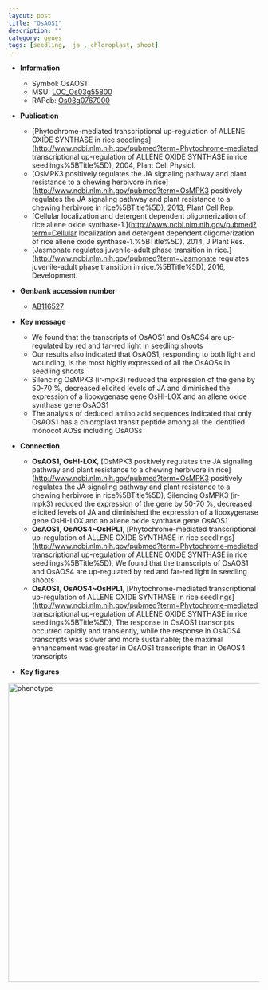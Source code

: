 ```yaml
---
layout: post
title: "OsAOS1"
description: ""
category: genes
tags: [seedling,  ja , chloroplast, shoot]
---
```


* **Information**  
    + Symbol: OsAOS1  
    + MSU: [LOC_Os03g55800](http://rice.plantbiology.msu.edu/cgi-bin/ORF_infopage.cgi?orf=LOC_Os03g55800)  
    + RAPdb: [Os03g0767000](http://rapdb.dna.affrc.go.jp/viewer/gbrowse_details/irgsp1?name=Os03g0767000)  

* **Publication**  
    + [Phytochrome-mediated transcriptional up-regulation of ALLENE OXIDE SYNTHASE in rice seedlings](http://www.ncbi.nlm.nih.gov/pubmed?term=Phytochrome-mediated transcriptional up-regulation of ALLENE OXIDE SYNTHASE in rice seedlings%5BTitle%5D), 2004, Plant Cell Physiol.
    + [OsMPK3 positively regulates the JA signaling pathway and plant resistance to a chewing herbivore in rice](http://www.ncbi.nlm.nih.gov/pubmed?term=OsMPK3 positively regulates the JA signaling pathway and plant resistance to a chewing herbivore in rice%5BTitle%5D), 2013, Plant Cell Rep.
    + [Cellular localization and detergent dependent oligomerization of rice allene oxide synthase-1.](http://www.ncbi.nlm.nih.gov/pubmed?term=Cellular localization and detergent dependent oligomerization of rice allene oxide synthase-1.%5BTitle%5D), 2014, J Plant Res.
    + [Jasmonate regulates juvenile-adult phase transition in rice.](http://www.ncbi.nlm.nih.gov/pubmed?term=Jasmonate regulates juvenile-adult phase transition in rice.%5BTitle%5D), 2016, Development.

* **Genbank accession number**  
    + [AB116527](http://www.ncbi.nlm.nih.gov/nuccore/AB116527)

* **Key message**  
    + We found that the transcripts of OsAOS1 and OsAOS4 are up-regulated by red and far-red light in seedling shoots
    + Our results also indicated that OsAOS1, responding to both light and wounding, is the most highly expressed of all the OsAOSs in seedling shoots
    + Silencing OsMPK3 (ir-mpk3) reduced the expression of the gene by 50-70 %, decreased elicited levels of JA and diminished the expression of a lipoxygenase gene OsHI-LOX and an allene oxide synthase gene OsAOS1
    + The analysis of deduced amino acid sequences indicated that only OsAOS1 has a chloroplast transit peptide among all the identified monocot AOSs including OsAOSs

* **Connection**  
    + __OsAOS1__, __OsHI-LOX__, [OsMPK3 positively regulates the JA signaling pathway and plant resistance to a chewing herbivore in rice](http://www.ncbi.nlm.nih.gov/pubmed?term=OsMPK3 positively regulates the JA signaling pathway and plant resistance to a chewing herbivore in rice%5BTitle%5D), Silencing OsMPK3 (ir-mpk3) reduced the expression of the gene by 50-70 %, decreased elicited levels of JA and diminished the expression of a lipoxygenase gene OsHI-LOX and an allene oxide synthase gene OsAOS1
    + __OsAOS1__, __OsAOS4~OsHPL1__, [Phytochrome-mediated transcriptional up-regulation of ALLENE OXIDE SYNTHASE in rice seedlings](http://www.ncbi.nlm.nih.gov/pubmed?term=Phytochrome-mediated transcriptional up-regulation of ALLENE OXIDE SYNTHASE in rice seedlings%5BTitle%5D), We found that the transcripts of OsAOS1 and OsAOS4 are up-regulated by red and far-red light in seedling shoots
    + __OsAOS1__, __OsAOS4~OsHPL1__, [Phytochrome-mediated transcriptional up-regulation of ALLENE OXIDE SYNTHASE in rice seedlings](http://www.ncbi.nlm.nih.gov/pubmed?term=Phytochrome-mediated transcriptional up-regulation of ALLENE OXIDE SYNTHASE in rice seedlings%5BTitle%5D), The response in OsAOS1 transcripts occurred rapidly and transiently, while the response in OsAOS4 transcripts was slower and more sustainable; the maximal enhancement was greater in OsAOS1 transcripts than in OsAOS4 transcripts

* **Key figures**  
<img src="https://funricegenes.github.io/images/OsAOS1.pheno.png" alt="phenotype"  style="width: 600px;"/>



